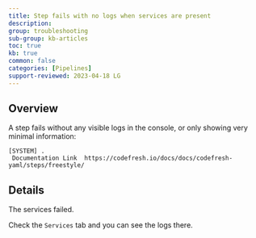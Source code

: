 ```yaml
---
title: Step fails with no logs when services are present
description: 
group: troubleshooting
sub-group: kb-articles
toc: true
kb: true
common: false
categories: [Pipelines]
support-reviewed: 2023-04-18 LG
---
```


## Overview

A step fails without any visible logs in the console, or only showing very
minimal information:

    
    
    [SYSTEM] .                                                                                                                                                                                                                       
     Documentation Link  https://codefresh.io/docs/docs/codefresh-yaml/steps/freestyle/             
    

## Details

The services failed.

Check the `Services` tab and you can see the logs there.

